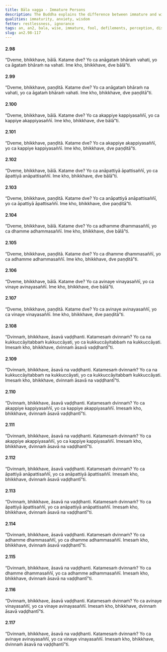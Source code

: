 ```yaml
---
title: Bāla vagga - Immature Persons
description: The Buddha explains the difference between immature and wise persons, and how mental defilements increase or decrease based on how one perceives.
qualities: immaturity, anxiety, wisdom
fetter: restlessness, ignorance
tags: an, an2, bala, wise, immature, fool, defilements, perception, discipline, dhamma, vinaya, offense, allowable, ignorance, wisdom, anxiety, mental agitation, restlessness
slug: an2.98-117
---
```


#### 2.98

“Dveme, bhikkhave, bālā. Katame dve? Yo ca anāgataṁ bhāraṁ vahati, yo ca āgataṁ bhāraṁ na vahati. Ime kho, bhikkhave, dve bālā”ti.

#### 2.99

“Dveme, bhikkhave, paṇḍitā. Katame dve? Yo ca anāgataṁ bhāraṁ na vahati, yo ca āgataṁ bhāraṁ vahati. Ime kho, bhikkhave, dve paṇḍitā”ti.

#### 2.100

“Dveme, bhikkhave, bālā. Katame dve? Yo ca akappiye kappiyasaññī, yo ca kappiye akappiyasaññī. Ime kho, bhikkhave, dve bālā”ti.

#### 2.101

“Dveme, bhikkhave, paṇḍitā. Katame dve? Yo ca akappiye akappiyasaññī, yo ca kappiye kappiyasaññī. Ime kho, bhikkhave, dve paṇḍitā”ti.

#### 2.102

“Dveme, bhikkhave, bālā. Katame dve? Yo ca anāpattiyā āpattisaññī, yo ca āpattiyā anāpattisaññī. Ime kho, bhikkhave, dve bālā”ti.

#### 2.103

“Dveme, bhikkhave, paṇḍitā. Katame dve? Yo ca anāpattiyā anāpattisaññī, yo ca āpattiyā āpattisaññī. Ime kho, bhikkhave, dve paṇḍitā”ti.

#### 2.104

“Dveme, bhikkhave, bālā. Katame dve? Yo ca adhamme dhammasaññī, yo ca dhamme adhammasaññī. Ime kho, bhikkhave, dve bālā”ti.

#### 2.105

“Dveme, bhikkhave, paṇḍitā. Katame dve? Yo ca dhamme dhammasaññī, yo ca adhamme adhammasaññī. Ime kho, bhikkhave, dve paṇḍitā”ti.

#### 2.106

“Dveme, bhikkhave, bālā. Katame dve? Yo ca avinaye vinayasaññī, yo ca vinaye avinayasaññī. Ime kho, bhikkhave, dve bālā”ti.

#### 2.107

“Dveme, bhikkhave, paṇḍitā. Katame dve? Yo ca avinaye avinayasaññī, yo ca vinaye vinayasaññī. Ime kho, bhikkhave, dve paṇḍitā”ti.

#### 2.108

“Dvinnaṁ, bhikkhave, āsavā vaḍḍhanti. Katamesaṁ dvinnaṁ? Yo ca na kukkuccāyitabbaṁ kukkuccāyati, yo ca kukkuccāyitabbaṁ na kukkuccāyati. Imesaṁ kho, bhikkhave, dvinnaṁ āsavā vaḍḍhantī”ti.

#### 2.109

“Dvinnaṁ, bhikkhave, āsavā na vaḍḍhanti. Katamesaṁ dvinnaṁ? Yo ca na kukkuccāyitabbaṁ na kukkuccāyati, yo ca kukkuccāyitabbaṁ kukkuccāyati. Imesaṁ kho, bhikkhave, dvinnaṁ āsavā na vaḍḍhantī”ti.

#### 2.110

“Dvinnaṁ, bhikkhave, āsavā vaḍḍhanti. Katamesaṁ dvinnaṁ? Yo ca akappiye kappiyasaññī, yo ca kappiye akappiyasaññī. Imesaṁ kho, bhikkhave, dvinnaṁ āsavā vaḍḍhantī”ti.

#### 2.111

“Dvinnaṁ, bhikkhave, āsavā na vaḍḍhanti. Katamesaṁ dvinnaṁ? Yo ca akappiye akappiyasaññī, yo ca kappiye kappiyasaññī. Imesaṁ kho, bhikkhave, dvinnaṁ āsavā na vaḍḍhantī”ti.

#### 2.112

“Dvinnaṁ, bhikkhave, āsavā vaḍḍhanti. Katamesaṁ dvinnaṁ? Yo ca āpattiyā anāpattisaññī, yo ca anāpattiyā āpattisaññī. Imesaṁ kho, bhikkhave, dvinnaṁ āsavā vaḍḍhantī”ti.

#### 2.113

“Dvinnaṁ, bhikkhave, āsavā na vaḍḍhanti. Katamesaṁ dvinnaṁ? Yo ca āpattiyā āpattisaññī, yo ca anāpattiyā anāpattisaññī. Imesaṁ kho, bhikkhave, dvinnaṁ āsavā na vaḍḍhantī”ti.

#### 2.114

“Dvinnaṁ, bhikkhave, āsavā vaḍḍhanti. Katamesaṁ dvinnaṁ? Yo ca adhamme dhammasaññī, yo ca dhamme adhammasaññī. Imesaṁ kho, bhikkhave, dvinnaṁ āsavā vaḍḍhantī”ti.

#### 2.115

“Dvinnaṁ, bhikkhave, āsavā na vaḍḍhanti. Katamesaṁ dvinnaṁ? Yo ca dhamme dhammasaññī, yo ca adhamme adhammasaññī. Imesaṁ kho, bhikkhave, dvinnaṁ āsavā na vaḍḍhantī”ti.

#### 2.116

“Dvinnaṁ, bhikkhave, āsavā vaḍḍhanti. Katamesaṁ dvinnaṁ? Yo ca avinaye vinayasaññī, yo ca vinaye avinayasaññī. Imesaṁ kho, bhikkhave, dvinnaṁ āsavā vaḍḍhantī”ti.

#### 2.117

“Dvinnaṁ, bhikkhave, āsavā na vaḍḍhanti. Katamesaṁ dvinnaṁ? Yo ca avinaye avinayasaññī, yo ca vinaye vinayasaññī. Imesaṁ kho, bhikkhave, dvinnaṁ āsavā na vaḍḍhantī”ti.
